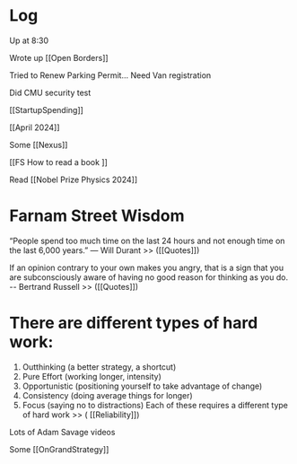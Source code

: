 

# Log


Up at 8:30 

Wrote up [[Open Borders]]

Tried to Renew Parking Permit... Need Van registration

Did CMU security test

[[StartupSpending]]

[[April 2024]]

Some [[Nexus]]

[[FS How to read a book ]]

Read [[Nobel Prize Physics 2024]]


# Farnam Street Wisdom
“People spend too much time on the last 24 hours and not enough time on the last 6,000 years.”
— Will Durant >> ([[Quotes]])

If an opinion contrary to your own makes you angry, that is a sign that you are subconsciously aware of having no good reason for thinking as you do.
-- Bertrand Russell   >> ([[Quotes]])

# There are different types of hard work:
1. Outthinking (a better strategy, a shortcut)  
2. Pure Effort (working longer, intensity)  
3. Opportunistic (positioning yourself to take advantage of change)  
4. Consistency (doing average things for longer)  
5. Focus (saying no to distractions)
Each of these requires a different type of hard work >> ( [[Reliability]])


Lots of Adam Savage videos 

Some [[OnGrandStrategy]]